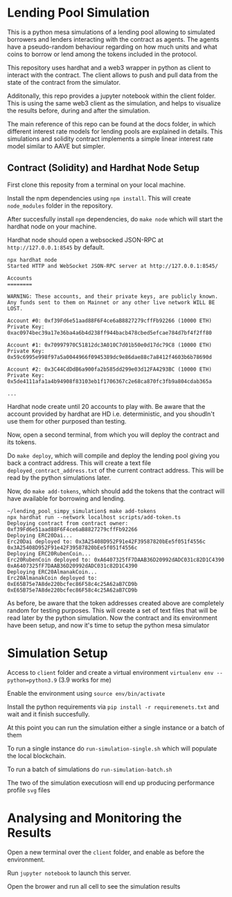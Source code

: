 # Lending Pool Simulation

This is a python mesa simulations of a lending pool allowing to simulated borrowers and lenders interacting with the contract as agents. The agents have a pseudo-random behaviour regarding on how much units and what coins to borrow or lend among the tokens included in the protocol.

This repository uses hardhat and a web3 wrapper in python as client to interact with the contract. The client allows to push and pull data from the state of the contract from the simulator.

Additonally, this repo provides a jupyter notebook within the client folder. This is using the same web3 client as the simulation, and helps to visualize the results before, during and after the simulation. 

The main reference of this repo can be found at the docs folder, in which different interest rate models for lending pools are explained in details. This simulations and solidity contract implements a simple linear interest rate model similar to AAVE but simpler. 

## Contract (Solidity) and Hardhat Node Setup

First clone this reposity from a terminal on your local machine. 

Install the npm dependencies using `npm install`. This will create `node_modules` folder in the repository.

After succesfully install `npm` dependencies, do `make node` which will start the hardhat node on your machine. 

Hardhat node should open a websocked JSON-RPC at `http://127.0.0.1:8545` by default.

```
npx hardhat node
Started HTTP and WebSocket JSON-RPC server at http://127.0.0.1:8545/

Accounts
========

WARNING: These accounts, and their private keys, are publicly known.
Any funds sent to them on Mainnet or any other live network WILL BE LOST.

Account #0: 0xf39Fd6e51aad88F6F4ce6aB8827279cffFb92266 (10000 ETH)
Private Key: 0xac0974bec39a17e36ba4a6b4d238ff944bacb478cbed5efcae784d7bf4f2ff80

Account #1: 0x70997970C51812dc3A010C7d01b50e0d17dc79C8 (10000 ETH)
Private Key: 0x59c6995e998f97a5a0044966f0945389dc9e86dae88c7a8412f4603b6b78690d

Account #2: 0x3C44CdDdB6a900fa2b585dd299e03d12FA4293BC (10000 ETH)
Private Key: 0x5de4111afa1a4b94908f83103eb1f1706367c2e68ca870fc3fb9a804cdab365a

...
```
Hardhat node create until 20 accounts to play with. Be aware that the account provided by hardhat are HD i.e. deterministic, and you shoudln't use them for other purposed than testing. 

Now, open a second terminal, from which you will deploy the contract and its tokens. 

Do `make deploy`, which will compile and deploy the lending pool giving you back a contract address. This will create a text file 
`deployed_contract_address.txt` of the current contract address. This will be read by the python simulations later.

Now, do `make add-tokens`, which should add the tokens that the contract will have available for borrowing and lending. 
```
~/lending_pool_simpy_simulation$ make add-tokens
npx hardhat run --network localhost scripts/add-token.ts
Deploying contract from contract owner: 0xf39Fd6e51aad88F6F4ce6aB8827279cffFb92266
Deploying ERC20Dai...
Erc20Dai deployed to: 0x3A25408D952F91e42F39587820bEe5f051f4556c
0x3A25408D952F91e42F39587820bEe5f051f4556c
Deploying ERC20RubenCoin...
Erc20RubenCoin deployed to: 0xA6407325fF7DAAB36D20992dADC031c82D1C4390
0xA6407325fF7DAAB36D20992dADC031c82D1C4390
Deploying ERC20AlmanakCoin...
Erc20AlmanakCoin deployed to: 0xE65B75e7A8de220bcfec86F58c4c25A62aB7CD9b
0xE65B75e7A8de220bcfec86F58c4c25A62aB7CD9b

```
As before, be aware that the token addresses created above are completely random for testing purposes. This will create a set of text files that will be read later by the python simulation. Now the contract and its environment have been setup, and now it's time to setup the python mesa simulator

# Simulation Setup

Access to `client` folder and create a virtual environment `virtualenv env --python=python3.9` (3.9 works for me)

Enable the environment using `source env/bin/activate` 

Install the python requirements via `pip install -r requiremenets.txt` and wait and it finish succesfully.

At this point you can run the simulation either a single instance or a batch of them

To run a single instance do `run-simulation-single.sh` which will populate the local blockchain.

To run a batch of simulations do `run-simulation-batch.sh`

The two of the simulation executiosn will end up producing performance profile `svg` files

# Analysing and Monitoring the Results

Open a new terminal over the `client` folder, and enable as before the environment.

Run `jupyter notebook` to launch this server. 

Open the brower and run all cell to see the simulation results


